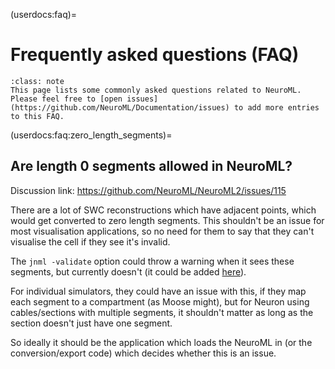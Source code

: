 (userdocs:faq)=
# Frequently asked questions (FAQ)

```{admonition} Please help improve the FAQ.
:class: note
This page lists some commonly asked questions related to NeuroML.
Please feel free to [open issues](https://github.com/NeuroML/Documentation/issues) to add more entries to this FAQ.
```

(userdocs:faq:zero_length_segments)=
## Are length 0 segments allowed in NeuroML?

Discussion link: https://github.com/NeuroML/NeuroML2/issues/115

There are a lot of SWC reconstructions which have adjacent points, which would get converted to zero length segments.
This shouldn't be an issue for most visualisation applications, so no need for them to say that they can't visualise the cell if they see it's invalid.

The `jnml -validate` option could throw a warning when it sees these segments, but currently doesn't (it could be added [here](https://github.com/NeuroML/org.neuroml.model/blob/development/src/main/java/org/neuroml/model/util/NeuroML2Validator.java#L199)).

For individual simulators, they could have an issue with this, if they map each segment to a compartment (as Moose might), but for Neuron using cables/sections with multiple segments, it shouldn't matter as long as the section doesn't just have one segment.

So ideally it should be the application which loads the NeuroML in (or the conversion/export code) which decides whether this is an issue.
